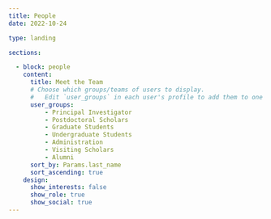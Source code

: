 ```yaml
---
title: People
date: 2022-10-24

type: landing

sections:

  - block: people
    content:
      title: Meet the Team
      # Choose which groups/teams of users to display.
      #   Edit `user_groups` in each user's profile to add them to one or more of these groups.
      user_groups:
          - Principal Investigator
          - Postdoctoral Scholars
          - Graduate Students
          - Undergraduate Students
          - Administration
          - Visiting Scholars
          - Alumni 
      sort_by: Params.last_name
      sort_ascending: true
    design:
      show_interests: false
      show_role: true
      show_social: true
---
```

